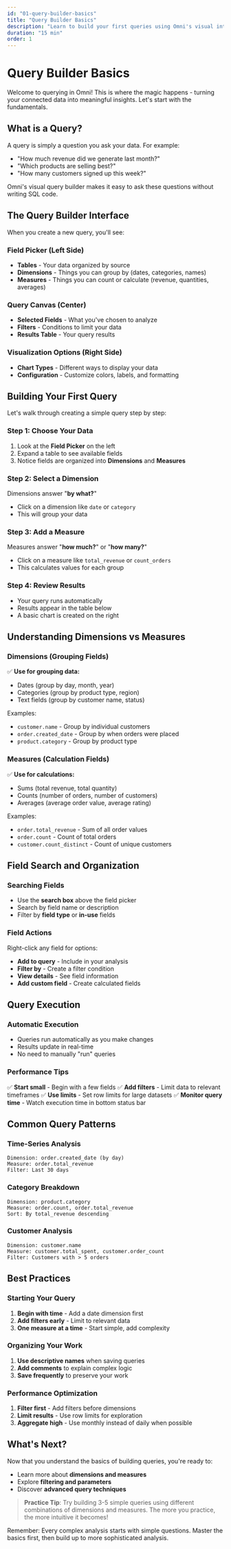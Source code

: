 ```yaml
---
id: "01-query-builder-basics"
title: "Query Builder Basics"
description: "Learn to build your first queries using Omni's visual interface"
duration: "15 min"
order: 1
---
```


# Query Builder Basics

Welcome to querying in Omni! This is where the magic happens - turning your connected data into meaningful insights. Let's start with the fundamentals.

## What is a Query?

A query is simply a question you ask your data. For example:
- "How much revenue did we generate last month?"
- "Which products are selling best?"
- "How many customers signed up this week?"

Omni's visual query builder makes it easy to ask these questions without writing SQL code.

## The Query Builder Interface

When you create a new query, you'll see:

### Field Picker (Left Side)
- **Tables** - Your data organized by source
- **Dimensions** - Things you can group by (dates, categories, names)
- **Measures** - Things you can count or calculate (revenue, quantities, averages)

### Query Canvas (Center)
- **Selected Fields** - What you've chosen to analyze
- **Filters** - Conditions to limit your data
- **Results Table** - Your query results

### Visualization Options (Right Side)
- **Chart Types** - Different ways to display your data
- **Configuration** - Customize colors, labels, and formatting

## Building Your First Query

Let's walk through creating a simple query step by step:

### Step 1: Choose Your Data
1. Look at the **Field Picker** on the left
2. Expand a table to see available fields
3. Notice fields are organized into **Dimensions** and **Measures**

### Step 2: Select a Dimension
Dimensions answer "**by what?**"
- Click on a dimension like `date` or `category`
- This will group your data

### Step 3: Add a Measure  
Measures answer "**how much?**" or "**how many?**"
- Click on a measure like `total_revenue` or `count_orders`
- This calculates values for each group

### Step 4: Review Results
- Your query runs automatically
- Results appear in the table below
- A basic chart is created on the right

## Understanding Dimensions vs Measures

### Dimensions (Grouping Fields)
✅ **Use for grouping data:**
- Dates (group by day, month, year)
- Categories (group by product type, region)
- Text fields (group by customer name, status)

Examples:
- `customer.name` - Group by individual customers
- `order.created_date` - Group by when orders were placed
- `product.category` - Group by product type

### Measures (Calculation Fields)
✅ **Use for calculations:**
- Sums (total revenue, total quantity)
- Counts (number of orders, number of customers)
- Averages (average order value, average rating)

Examples:
- `order.total_revenue` - Sum of all order values
- `order.count` - Count of total orders
- `customer.count_distinct` - Count of unique customers

## Field Search and Organization

### Searching Fields
- Use the **search box** above the field picker
- Search by field name or description
- Filter by **field type** or **in-use** fields

### Field Actions
Right-click any field for options:
- **Add to query** - Include in your analysis
- **Filter by** - Create a filter condition
- **View details** - See field information
- **Add custom field** - Create calculated fields

## Query Execution

### Automatic Execution
- Queries run automatically as you make changes
- Results update in real-time
- No need to manually "run" queries

### Performance Tips
✅ **Start small** - Begin with a few fields
✅ **Add filters** - Limit data to relevant timeframes
✅ **Use limits** - Set row limits for large datasets
✅ **Monitor query time** - Watch execution time in bottom status bar

## Common Query Patterns

### Time-Series Analysis
```
Dimension: order.created_date (by day)
Measure: order.total_revenue
Filter: Last 30 days
```

### Category Breakdown
```
Dimension: product.category
Measure: order.count, order.total_revenue
Sort: By total_revenue descending
```

### Customer Analysis
```
Dimension: customer.name
Measure: customer.total_spent, customer.order_count
Filter: Customers with > 5 orders
```

## Best Practices

### Starting Your Query
1. **Begin with time** - Add a date dimension first
2. **Add filters early** - Limit to relevant data
3. **One measure at a time** - Start simple, add complexity

### Organizing Your Work
1. **Use descriptive names** when saving queries
2. **Add comments** to explain complex logic
3. **Save frequently** to preserve your work

### Performance Optimization
1. **Filter first** - Add filters before dimensions
2. **Limit results** - Use row limits for exploration
3. **Aggregate high** - Use monthly instead of daily when possible

## What's Next?

Now that you understand the basics of building queries, you're ready to:
- Learn more about **dimensions and measures**
- Explore **filtering and parameters**
- Discover **advanced query techniques**

> **Practice Tip**: Try building 3-5 simple queries using different combinations of dimensions and measures. The more you practice, the more intuitive it becomes!

Remember: Every complex analysis starts with simple questions. Master the basics first, then build up to more sophisticated analysis.
